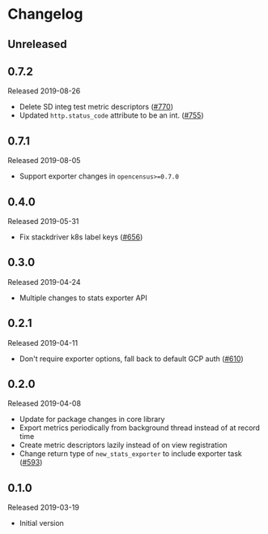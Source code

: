 # Changelog

## Unreleased

## 0.7.2
Released 2019-08-26

  - Delete SD integ test metric descriptors
  ([#770](https://github.com/census-instrumentation/opencensus-python/pull/770))
  - Updated `http.status_code` attribute to be an int.
  ([#755](https://github.com/census-instrumentation/opencensus-python/pull/755))

## 0.7.1
Released 2019-08-05

  - Support exporter changes in `opencensus>=0.7.0`

## 0.4.0
Released 2019-05-31

- Fix stackdriver k8s label keys
  ([#656](https://github.com/census-instrumentation/opencensus-python/pull/656))

## 0.3.0
Released 2019-04-24

- Multiple changes to stats exporter API

## 0.2.1
Released 2019-04-11
- Don't require exporter options, fall back to default GCP auth
  ([#610](https://github.com/census-instrumentation/opencensus-python/pull/610))

## 0.2.0
Released 2019-04-08

- Update for package changes in core library
- Export metrics periodically from background thread instead of at record time
- Create metric descriptors lazily instead of on view registration
- Change return type of `new_stats_exporter` to include exporter task
  ([#593](https://github.com/census-instrumentation/opencensus-python/pull/593))

## 0.1.0
Released 2019-03-19

- Initial version

